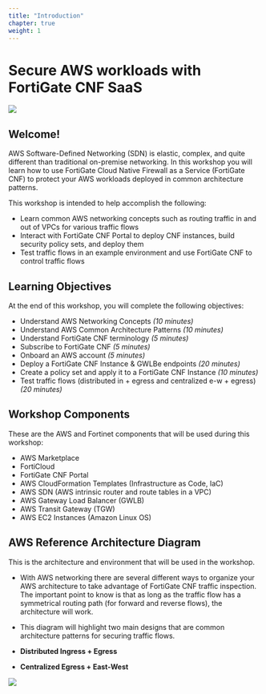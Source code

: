 ```yaml
---
title: "Introduction"
chapter: true
weight: 1
---
```


# Secure AWS workloads with FortiGate CNF SaaS

![](./images/image-cnf-overview.png)

## Welcome!

AWS Software-Defined Networking (SDN) is elastic, complex, and quite different than traditional on-premise networking. In this workshop you will learn how to use FortiGate Cloud Native Firewall as a Service (FortiGate CNF) to protect your AWS workloads deployed in common architecture patterns.

This workshop is intended to help accomplish the following:

  * Learn common AWS networking concepts such as routing traffic in and out of VPCs for various traffic flows
  * Interact with FortiGate CNF Portal to deploy CNF instances, build security policy sets, and deploy them
  * Test traffic flows in an example environment and use FortiGate CNF to control traffic flows

## Learning Objectives

At the end of this workshop, you will complete the following objectives:
  
  * Understand AWS Networking Concepts *(10 minutes)*
  * Understand AWS Common Architecture Patterns *(10 minutes)*
  * Understand FortiGate CNF terminology *(5 minutes)*
  * Subscribe to FortiGate CNF *(5 minutes)*
  * Onboard an AWS account *(5 minutes)*
  * Deploy a FortiGate CNF Instance & GWLBe endpoints *(20 minutes)*
  * Create a policy set and apply it to a FortiGate CNF Instance *(10 minutes)*
  * Test traffic flows (distributed in + egress and centralized e-w + egress) *(20 minutes)*

## Workshop Components

These are the AWS and Fortinet components that will be used during this workshop:

  * AWS Marketplace
  * FortiCloud 
  * FortiGate CNF Portal
  * AWS CloudFormation Templates (Infrastructure as Code, IaC)
  * AWS SDN (AWS intrinsic router and route tables in a VPC)
  * AWS Gateway Load Balancer (GWLB)
  * AWS Transit Gateway (TGW)
  * AWS EC2 Instances (Amazon Linux OS)

## AWS Reference Architecture Diagram

This is the architecture and environment that will be used in the workshop.

  * With AWS networking there are several different ways to organize your AWS architecture to take advantage of FortiGate CNF traffic inspection. The important point to know is that as long as the traffic flow has a symmetrical routing path (for forward and reverse flows), the architecture will work.

  * This diagram will highlight two main designs that are common architecture patterns for securing traffic flows.
  * **Distributed Ingress + Egress**
  * **Centralized Egress + East-West**

![](./images/image-ref-diag1.png)
